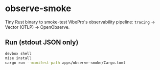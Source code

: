 # observe-smoke

Tiny Rust binary to smoke-test VibePro's observability pipeline:
`tracing` → Vector (OTLP) → OpenObserve.

## Run (stdout JSON only)

```bash
devbox shell
mise install
cargo run --manifest-path apps/observe-smoke/Cargo.toml
